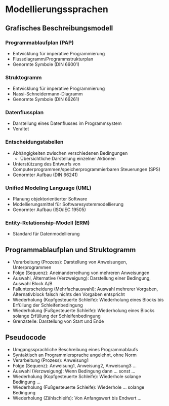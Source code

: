# Modellierungssprachen

## Grafisches Beschreibungsmodell

### Programmablaufplan (PAP)
- Entwicklung für imperative Programmierung
- Flussdiagramm/Programmstrukturplan
- Genormte Symbole (DIN 66001)

### Struktogramm
- Entwicklung für imperative Programmierung
- Nassi-Schneidermann-Diagramm
- Genormte Symbole (DIN 66261)

### Datenflussplan
- Darstellung eines Datenflusses im Programmsystem
- Veraltet

### Entscheidungstabellen
- Abhängigkeiten zwischen verschiedenen Bedingungen
  - Übersichtliche Darstellung einzelner Aktionen
- Unterstützung des Entwurfs von Computerprogrammen/speicherprogrammierbaren Steuerungen (SPS)
- Genormter Aufbau (DIN 66241)

### Unified Modeling Language (UML)
- Planung objektorientierter Software
- Modellierungsmittel für Softwaresystemmodellierung
- Genormter Aufbau (ISO/IEC 19505)

### Entity-Relationship-Modell (ERM)
- Standard für Datenmodellierung

## Programmablaufplan und Struktogramm

- Verarbeitung (Prozess): Darstellung von Anweisungen, Unterprogrammen
- Folge (Sequenz): Aneinanderreihung von mehreren Anweisungen
- Auswahl, Alternative (Verzweigung): Darstellung einer Bedingung, Auswahl Block A/B
- Fallunterscheidung (Mehrfachauswahl): Auswahl mehrerer Vorgaben, Alternativblock falsch nichts den Vorgaben entspricht
- Wiederholung (Kopfgesteuerte Schleife): Wiederholung eines Blocks bis Erfüllung der Schleifenbedingung
- Wiederholung (Fußgesteuerte Schleife): Wiederholung eines Blocks solange Erfüllung der Schleifenbedingung
- Grenzstelle: Darstellung von Start und Ende

## Pseudocode
- Umgangssprachliche Beschreibung eines Programmablaufs
- Syntaktisch an Programmiersprache angelehnt, ohne Norm
- Verarbeitung (Prozess): Anweisung1
- Folge (Sequenz): Anweisung1, Anweisung2, Anweisung3 ...
- Auswahl (Verzweigung): Wenn Bedingung dann ... sonst ...
- Wiederholung (Kopfgesteuerte Schleife): Wiederhole solange Bedingung ...
- Wiederholung (Fußgesteuerte Schleife): Wiederhole ... solange Bedingung
- Wiederholung (Zählschleife): Von Anfangswert bis Endwert ... 
